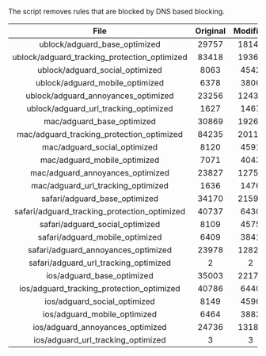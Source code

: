 The script removes rules that are blocked by DNS based blocking.


| File | Original | Modified |
|:----:|:-----:|:-----:|
| ublock/adguard_base_optimized | 29757 | 18148 |
| ublock/adguard_tracking_protection_optimized | 83418 | 19368 |
| ublock/adguard_social_optimized | 8063 | 4542 |
| ublock/adguard_mobile_optimized | 6378 | 3806 |
| ublock/adguard_annoyances_optimized | 23256 | 12433 |
| ublock/adguard_url_tracking_optimized | 1627 | 1467 |
| mac/adguard_base_optimized | 30869 | 19266 |
| mac/adguard_tracking_protection_optimized | 84235 | 20115 |
| mac/adguard_social_optimized | 8120 | 4591 |
| mac/adguard_mobile_optimized | 7071 | 4043 |
| mac/adguard_annoyances_optimized | 23827 | 12751 |
| mac/adguard_url_tracking_optimized | 1636 | 1476 |
| safari/adguard_base_optimized | 34170 | 21595 |
| safari/adguard_tracking_protection_optimized | 40737 | 6430 |
| safari/adguard_social_optimized | 8109 | 4575 |
| safari/adguard_mobile_optimized | 6409 | 3841 |
| safari/adguard_annoyances_optimized | 23978 | 12826 |
| safari/adguard_url_tracking_optimized | 2 | 2 |
| ios/adguard_base_optimized | 35003 | 22170 |
| ios/adguard_tracking_protection_optimized | 40786 | 6440 |
| ios/adguard_social_optimized | 8149 | 4596 |
| ios/adguard_mobile_optimized | 6464 | 3882 |
| ios/adguard_annoyances_optimized | 24736 | 13181 |
| ios/adguard_url_tracking_optimized | 3 | 3 |